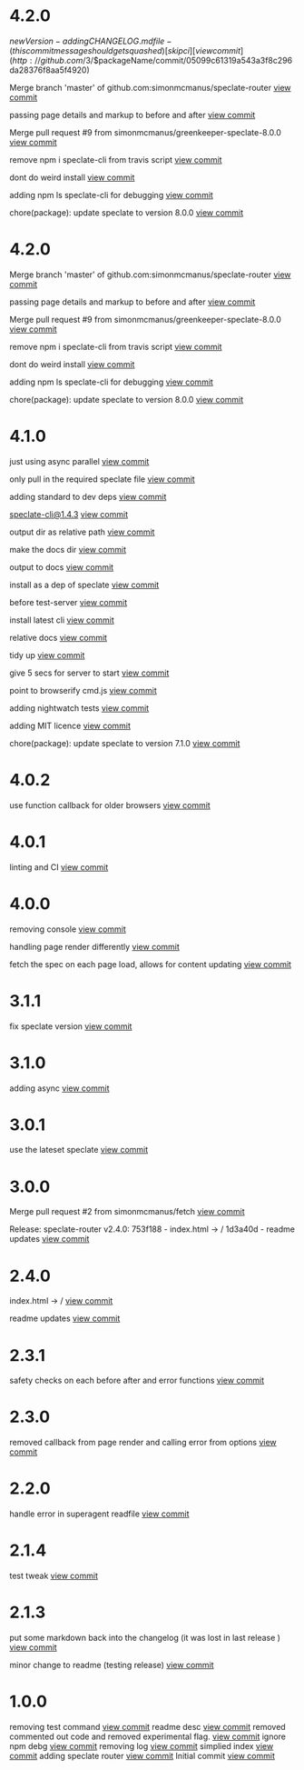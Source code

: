 

# 4.2.0

$newVersion - adding CHANGELOG.md file - (this commit message should get squashed) [skip ci] [view commit](http://github.com/$3/$packageName/commit/05099c61319a543a3f8c296da28376f8aa5f4920) 

Merge branch 'master' of github.com:simonmcmanus/speclate-router [view commit](http://github.com/$3/$packageName/commit/b34089a2cb296f5e6b79f6780fb493bc25a901c5) 

passing page  details and markup to before and after [view commit](http://github.com/$3/$packageName/commit/2e3945c0e8dd3ab4c3332b9ce9205652e81b37dc) 

Merge pull request #9 from simonmcmanus/greenkeeper-speclate-8.0.0 [view commit](http://github.com/$3/$packageName/commit/8538f3fce205efe18843196999852e0d361536a6) 

remove npm i speclate-cli from travis script [view commit](http://github.com/$3/$packageName/commit/bed8b1fda90286e6b25df8c3e5babb878f1cdc65) 

dont do weird install [view commit](http://github.com/$3/$packageName/commit/85b72bbb1cbd0ba62e4906028558a86da45244a7) 

adding npm ls speclate-cli for debugging [view commit](http://github.com/$3/$packageName/commit/4e7f4817e0769132e30ccd33cbf51ba2effe66b2) 

chore(package): update speclate to version 8.0.0 [view commit](http://github.com/$3/$packageName/commit/651b3cae6ee7e5669ecbe888b095b8a06d938af2) 

 

# 4.2.0

Merge branch 'master' of github.com:simonmcmanus/speclate-router [view commit](http://github.com/$3/$packageName/commit/b34089a2cb296f5e6b79f6780fb493bc25a901c5) 

passing page  details and markup to before and after [view commit](http://github.com/$3/$packageName/commit/2e3945c0e8dd3ab4c3332b9ce9205652e81b37dc) 

Merge pull request #9 from simonmcmanus/greenkeeper-speclate-8.0.0 [view commit](http://github.com/$3/$packageName/commit/8538f3fce205efe18843196999852e0d361536a6) 

remove npm i speclate-cli from travis script [view commit](http://github.com/$3/$packageName/commit/bed8b1fda90286e6b25df8c3e5babb878f1cdc65) 

dont do weird install [view commit](http://github.com/$3/$packageName/commit/85b72bbb1cbd0ba62e4906028558a86da45244a7) 

adding npm ls speclate-cli for debugging [view commit](http://github.com/$3/$packageName/commit/4e7f4817e0769132e30ccd33cbf51ba2effe66b2) 

chore(package): update speclate to version 8.0.0 [view commit](http://github.com/$3/$packageName/commit/651b3cae6ee7e5669ecbe888b095b8a06d938af2) 

 

# 4.1.0

just using async parallel [view commit](http://github.com/$3/$packageName/commit/962661a8cf68812540170bbc9f79251c2982bf84) 

only pull in the required speclate file [view commit](http://github.com/$3/$packageName/commit/7f7ff92acc14ec3f80d77d019fd114f262052cdb) 

adding standard to dev deps [view commit](http://github.com/$3/$packageName/commit/90809841566f034c8e04879c00333b893683147f) 

speclate-cli@1.4.3 [view commit](http://github.com/$3/$packageName/commit/3bafa7c28a956aa83d864dc2cd779cd055b49146) 

output dir as relative path [view commit](http://github.com/$3/$packageName/commit/87c28d243af8d1d4425b06a7b57db1b1a9f44059) 

make the docs dir [view commit](http://github.com/$3/$packageName/commit/0c22a138ccc8ab1ea63b1c4dae78dd8308915fa8) 

output to docs [view commit](http://github.com/$3/$packageName/commit/e8f285d7cf7fec82b4291036010af97a7fb894cf) 

install as a dep of speclate [view commit](http://github.com/$3/$packageName/commit/5a8b437a92cf6a70c867222789abd26601e8bc84) 

before test-server [view commit](http://github.com/$3/$packageName/commit/2c61840d9252f3be9b483e88bdf81fcb3d1e1228) 

install latest cli [view commit](http://github.com/$3/$packageName/commit/63c8f6379e459dce1ad211c35c074b374a7810b3) 

relative docs [view commit](http://github.com/$3/$packageName/commit/2212416995bd55166addec222d75097a1bc7a928) 

tidy up [view commit](http://github.com/$3/$packageName/commit/c38dcac3b26e767fa12a77e1f2eba01da9615c5b) 

give 5 secs for server to start [view commit](http://github.com/$3/$packageName/commit/66ff4b6db7f7729cc82659394c6e42af7c848416) 

point to browserify cmd.js [view commit](http://github.com/$3/$packageName/commit/d025367724e8f8e90353bd74bf9a077f57aa6c6f) 

adding nightwatch tests [view commit](http://github.com/$3/$packageName/commit/73627ac91d291619f0efbcaff8b863782bb2de1f) 

adding MIT licence [view commit](http://github.com/$3/$packageName/commit/991f3be45019b54c5f24a96b5edd689a66238025) 

chore(package): update speclate to version 7.1.0 [view commit](http://github.com/$3/$packageName/commit/b83975ffc57854fb51ff123b44ee0e01a4a96ea1) 

 

# 4.0.2

use function callback for older browsers [view commit](http://github.com/$3/$packageName/commit/db5c731e5651374737fdb7f6cee0dea82e646fe5) 

 

# 4.0.1

linting and CI [view commit](http://github.com/$3/$packageName/commit/4010359a7ab5640e2eb5b1373039665f7153d694) 

 

# 4.0.0

removing console [view commit](http://github.com/$3/$packageName/commit/e0d6fd193aca7f3c792ee95357eafa7bfc953821) 

handling page render differently [view commit](http://github.com/$3/$packageName/commit/897f7b3ca57ed0ed649b585b9e411f0f3d180255) 

fetch the spec on each page load, allows for content updating [view commit](http://github.com/$3/$packageName/commit/524d3e34f677abdaafe71d69a20dd93bf973b2fe) 

 

# 3.1.1

fix speclate version [view commit](http://github.com/$3/$packageName/commit/6f75331e70022672c3bfc17b05a90d9cdeb9ae67) 

 

# 3.1.0

adding async [view commit](http://github.com/$3/$packageName/commit/0150f8e640eacda88646e00a27eff68c86749808) 

 

# 3.0.1

use the lateset speclate [view commit](http://github.com/$3/$4/commit/a45f742f590bc357ebb2d4c9fc6aaa54283f45ef) 

 

# 3.0.0

Merge pull request #2 from simonmcmanus/fetch [view commit](http://github.com/$3/$4/commit/2f50956d628b26ad7a72e1c2eaf28bccaff1263b) 

Release: speclate-router v2.4.0: 753f188 - index.html -> / 1d3a40d - readme updates [view commit](http://github.com/$3/$4/commit/fbc57524cee5d9e0a84d6925278004fbc83ce3cf) 

 

# 2.4.0

index.html -> / [view commit](http://github.com/$3/$4/commit/753f188307cf066d88c200eefc6d912f3cfc0411) 

readme updates [view commit](http://github.com/$3/$4/commit/1d3a40d690dc502b2a5053865791bba4b4a0179d) 

 

# 2.3.1

safety checks on each before after and error functions [view commit](http://github.com/$3/$4/commit/5808c53ac01ee23feca6abf7ed757530df1a7985) 

 

# 2.3.0

removed callback from page render and calling error from options [view commit](http://github.com/$3/$4/commit/38e6dd37298c15225f81006df0c712eef5c3f57c) 

 

# 2.2.0

handle error in superagent readfile [view commit](http://github.com/$3/$4/commit/0cbdcce23dfb9679a6bc1df1c6cbc9e90edf3a36) 

 

# 2.1.4

test tweak [view commit](http://github.com/$3/$4/commit/351129778c1ef1cbfbaa43f067bbee6c9d231aff) 

 

# 2.1.3

put some markdown back into the changelog (it was lost in last release ) [view commit](http://github.com/$3/$4/commit/c34854b19cbb76bf4c8a9bcca90723e169ea5662) 

minor change to readme (testing release) [view commit](http://github.com/$3/$4/commit/9ba8f7a17dda8fef92ce2ef61ec207b835b66082) 

 

# 1.0.0

removing test command [view commit](http://github.com/$3/$4/commit/9053eb64b3b40d1bd97cb06f1be220b136d92bfa)
readme desc [view commit](http://github.com/$3/$4/commit/11c4a567dc271a9d96d536a062e53545911bd4c5)
removed commented out code and removed experimental flag. [view commit](http://github.com/$3/$4/commit/0bb64d1e231905f01c279e18b4c48eb80e101846)
ignore npm debg [view commit](http://github.com/$3/$4/commit/2949f6273636d688229acad0af147b7c9a3e8428)
removing log [view commit](http://github.com/$3/$4/commit/4eb51642fb6435654548aeca4d83f1674d26d661)
simplied index [view commit](http://github.com/$3/$4/commit/c0cf7e96053424e0eae69ed382f2d6d2abc824d0)
adding speclate router [view commit](http://github.com/$3/$4/commit/d7408bfc2064ca82d81987b61b9a633cb4a3c1d6)
Initial commit [view commit](http://github.com/$3/$4/commit/1575bd91e00c163df737ee4849074c5ea3080127)
